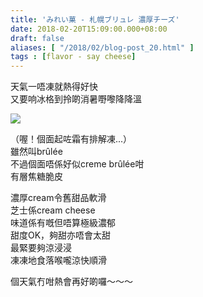 ```yaml
---
title: 'みれい菓 - 札幌ブリュレ 濃厚チーズ'
date: 2018-02-20T15:09:00.000+08:00
draft: false
aliases: [ "/2018/02/blog-post_20.html" ]
tags : [flavor - say cheese]
---
```


天氣一唔凍就熱得好快  
又要响冰格到拎啲消暑嘢嚟降降溫  

![](/images/sapporobrulee.jpg)

（喔！個面起咗霜有排解凍...）  
雖然叫brûlée  
不過個面唔係好似creme brûlée咁  
有層焦糖脆皮  
  
濃厚cream令舊甜品軟滑  
芝士係cream cheese  
味道係有嘅但唔算極級濃郁  
甜度OK，夠甜亦唔會太甜  
最緊要夠涼浸浸  
凍凍地食落喉嚨涼快順滑  
  
  
個天氣冇咁熱會再好啲囉～～～
